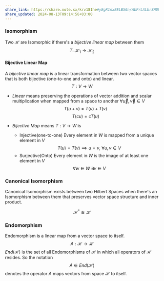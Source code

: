 ```yaml
---
share_link: https://share.note.sx/krv181he#yEgR1nxEELB5Gn/AbPrLALbr8HDNKqHmtk1eQOVEEc4
share_updated: 2024-08-13T09:14:56+03:00
---
```


### Isomorphism
Two ${} \mathcal{H} {}$ are Isomorphic if there's a *bijective linear map* between them
$$T: \ \mathcal{H}_1 \rightarrow \mathcal{H}_2$$
#### Bijective Linear Map
A *bijective linear map* is a linear transformation between two vector spaces that is both bijective (one-to-one and onto) and linear. 
$$T : V \rightarrow W$$
- *Linear* means preserving the operations of vector addition and scalar multiplication when mapped from a space to another ${} \forall \vec{u}, \vec{v} \in V {}$
$$T(u+v) = T(u) + T(v)$$
$$T(cu) = cT(u)$$

- *Bijective Map* means ${} T : V \rightarrow W {}$ is
	- Injective(one-to-one) Every element in $W {}$ is mapped from a unique element in ${} V {}$
	$$T(u) = T(v) \implies u = v, \ \forall u, v \in V$$
	- Surjective(Onto) Every element in $W {}$ is the image of at least one element in $V$ 
	$$\forall w \in W \ \exists v \in V$$
### Canonical Isomorphism
Canonical Isomorphism exists between two Hilbert Spaces when there's an Isomorphism between them that preserves vector space structure and inner product.

$$\mathcal{H}^* \cong \mathcal{H}$$

### Endomorphism
Endomorphism is a linear map from a vector space to itself.
$$A: \mathcal{H} \rightarrow \mathcal{H}$$
${} End(\mathcal{H})$ is the set of all Endomorphisms of ${} \mathcal{H}$ in which all operators of ${} \mathcal{H} {}$ resides. So  the notation
$$A \in End(\mathcal{H})$$
denotes the operator *A* maps vectors from space ${} \mathcal{H} {}$ to itself.